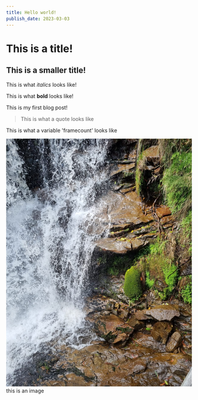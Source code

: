 ```yaml
---
title: Hello world!
publish_date: 2023-03-03
---
```


# This is a title!

## This is a smaller title!

This is what *italics* looks like!

This is what **bold** looks like!

This is my first blog post!

>This is what a quote looks like

This is what a variable 'framecount' looks like

![waterfall](../images/waterfall.jpeg) this is an image